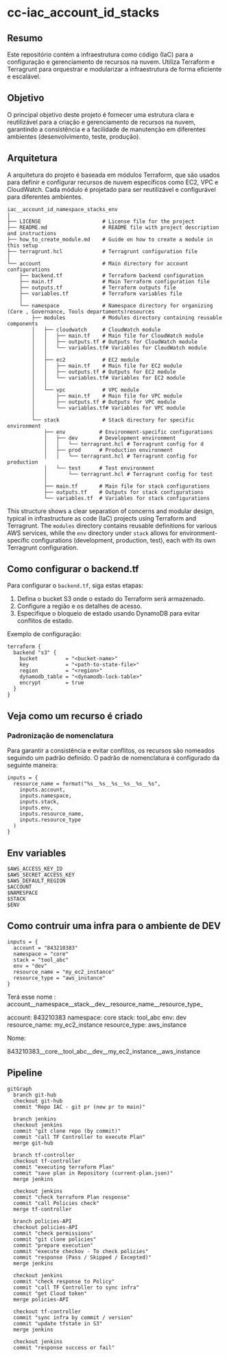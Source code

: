 # cc-iac_account_id_stacks

## Resumo

Este repositório contém a infraestrutura como código (IaC) para a configuração e gerenciamento de recursos na nuvem. Utiliza Terraform e Terragrunt para orquestrar e modularizar a infraestrutura de forma eficiente e escalável.

## Objetivo
O principal objetivo deste projeto é fornecer uma estrutura clara e reutilizável para a criação e gerenciamento de recursos na nuvem, garantindo a consistência e a facilidade de manutenção em diferentes ambientes (desenvolvimento, teste, produção).

## Arquitetura

A arquitetura do projeto é baseada em módulos Terraform, que são usados para definir e configurar recursos de nuvem específicos como EC2, VPC e CloudWatch. Cada módulo é projetado para ser reutilizável e configurável para diferentes ambientes.

```
iac__account_id_namespace_stacks_env
│
├── LICENSE                    # License file for the project
├── README.md                  # README file with project description and instructions
├── how_to_create_module.md    # Guide on how to create a module in this setup
├── terragrunt.hcl             # Terragrunt configuration file
│
└── account                    # Main directory for account configurations
    ├── backend.tf             # Terraform backend configuration
    ├── main.tf                # Main Terraform configuration file
    ├── outputs.tf             # Terraform outputs file
    ├── variables.tf           # Terraform variables file
    │
    └── namespace              # Namespace directory for organizing (Core , Governance, Tools departaments)resources
        ├── modules            # Modules directory containing reusable components
        │   ├── cloudwatch     # CloudWatch module
        │   │   ├── main.tf    # Main file for CloudWatch module
        │   │   ├── outputs.tf # Outputs for CloudWatch module
        │   │   └── variables.tf# Variables for CloudWatch module
        │   │
        │   ├── ec2            # EC2 module
        │   │   ├── main.tf    # Main file for EC2 module
        │   │   ├── outputs.tf # Outputs for EC2 module
        │   │   └── variables.tf# Variables for EC2 module
        │   │
        │   └── vpc            # VPC module
        │       ├── main.tf    # Main file for VPC module
        │       ├── outputs.tf # Outputs for VPC module
        │       └── variables.tf# Variables for VPC module
        │
        └── stack              # Stack directory for specific environment 
            ├── env           # Environment-specific configurations
            │   ├── dev       # Development environment
            │   │   └── terragrunt.hcl # Terragrunt config for d
            │   ├── prod      # Production environment
            │   │   └── terragrunt.hcl # Terragrunt config for production 
            │   └── test      # Test environment
            │       └── terragrunt.hcl # Terragrunt config for test 
            │
            ├── main.tf       # Main file for stack configurations
            ├── outputs.tf    # Outputs for stack configurations
            └── variables.tf  # Variables for stack configurations
```

This structure shows a clear separation of concerns and modular design, typical in infrastructure as code (IaC) projects using Terraform and Terragrunt. The `modules` directory contains reusable definitions for various AWS services, while the `env` directory under `stack` allows for environment-specific configurations (development, production, test), each with its own Terragrunt configuration.


## Como configurar o backend.tf

Para configurar o `backend.tf`, siga estas etapas:
1. Defina o bucket S3 onde o estado do Terraform será armazenado.
2. Configure a região e os detalhes de acesso.
3. Especifique o bloqueio de estado usando DynamoDB para evitar conflitos de estado.

Exemplo de configuração:
```hcl
terraform {
  backend "s3" {
    bucket         = "<bucket-name>"
    key            = "<path-to-state-file>"
    region         = "<region>"
    dynamodb_table = "<dynamodb-lock-table>"
    encrypt        = true
  }
}
```

## Veja como um recurso é criado

### Padronização de nomenclatura
Para garantir a consistência e evitar conflitos, os recursos são nomeados seguindo um padrão definido. O padrão de nomenclatura é configurado da seguinte maneira:

```hcl
inputs = {
  resource_name = format("%s__%s__%s__%s__%s__%s", 
    inputs.account, 
    inputs.namespace, 
    inputs.stack, 
    inputs.env, 
    inputs.resource_name, 
    inputs.resource_type
  )
}
```

## Env variables

```hcl
$AWS_ACCESS_KEY_ID
$AWS_SECRET_ACCESS_KEY
$AWS_DEFAULT_REGION
$ACCOUNT
$NAMESPACE
$STACK
$ENV

```

## Como contruir uma infra para o ambiente de DEV

```hcl
inputs = {
  account = "843210383"
  namespace = "core"
  stack = "tool_abc"
  env = "dev"
  resource_name = "my_ec2_instance"
  resource_type = "aws_instance"
}
```


Terá esse nome : account__namespace__stack__dev__resource_name__resource_type_

account: 843210383
namespace: core
stack: tool_abc
env: dev
resource_name: my_ec2_instance
resource_type: aws_instance

Nome:

843210383__core__tool_abc__dev__my_ec2_instance__aws_instance

## Pipeline

```mermaid
gitGraph
  branch git-hub
  checkout git-hub
  commit "Repo IAC - git pr (new pr to main)"

  branch jenkins
  checkout jenkins
  commit "git clone repo (by commit)"
  commit "call TF Controller to execute Plan"
  merge git-hub

  branch tf-controller
  checkout tf-controller
  commit "executing terraform Plan"
  commit "save plan in Repository (current-plan.json)"
  merge jenkins

  checkout jenkins
  commit "check terraform Plan response"
  commit "call Policies check"
  merge tf-controller

  branch policies-API
  checkout policies-API
  commit "check permissions"
  commit "git clone policies"
  commit "prepare execution"
  commit "execute checkov - To check policies"
  commit "response (Pass / Skipped / Excepted)"
  merge jenkins

  checkout jenkins
  commit "check response to Policy"
  commit "call TF Controller to sync infra"
  commit "get Cloud token"
  merge policies-API

  checkout tf-controller
  commit "sync infra by commit / version"
  commit "update tfstate in S3"
  merge jenkins

  checkout jenkins
  commit "response success or fail"

```